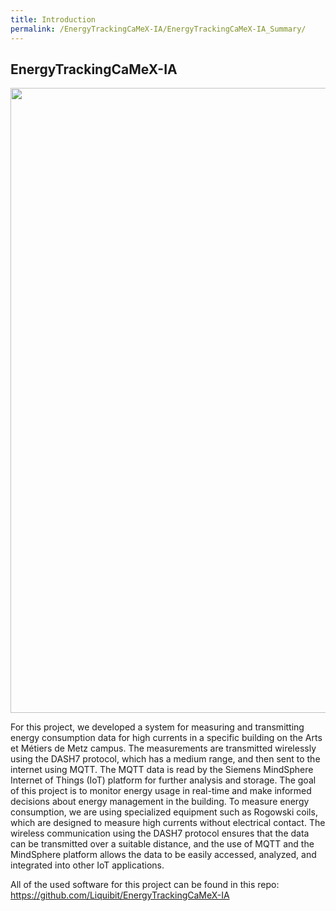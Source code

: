 ```yaml
---
title: Introduction
permalink: /EnergyTrackingCaMeX-IA/EnergyTrackingCaMeX-IA_Summary/
---
```


## EnergyTrackingCaMeX-IA

<img src="{{ site.baseurl }}\assets\img\energyTrackingCaMeX-IA\camex_energy_diagram.jpeg" width="1000"/>

For this project, we developed a system for measuring and transmitting energy consumption data for high currents in a specific building on the Arts et Métiers de Metz campus. The measurements are transmitted wirelessly using the DASH7 protocol, which has a medium range, and then sent to the internet using MQTT. The MQTT data is read by the Siemens MindSphere Internet of Things (IoT) platform for further analysis and storage. The goal of this project is to monitor energy usage in real-time and make informed decisions about energy management in the building. 
To measure energy consumption, we are using specialized equipment such as Rogowski coils, which are designed to measure high currents without electrical contact. The wireless communication using the DASH7 protocol ensures that the data can be transmitted over a suitable distance, and the use of MQTT and the MindSphere platform allows the data to be easily accessed, analyzed, and integrated into other IoT applications.

All of the used software for this project can be found in this repo: https://github.com/Liquibit/EnergyTrackingCaMeX-IA